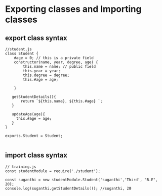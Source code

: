 # Exporting classes and Importing classes

## export class syntax
```
//student.js
class Student {
    #age = 0; // this is a private field
    constructor(name, year, degree, age) {
        this.name = name; // public field
        this.year = year;
        this.degree = degree;
        this.#age = age;
        
    }

   getStudentDetails(){
       return `${this.name}, ${this.#age} `;
   }

   updateAge(age){
     this.#age = age;
   }
}

exports.Student = Student;


```
## import class syntax

```
// training.js
const studentModule = require('./student');

const suganthi = new studentModule.Student('suganthi','Third', "B.E", 20);
console.log(suganthi.getStudentDetails()); //suganthi, 20

```

